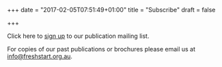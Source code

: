 +++
date = "2017-02-05T07:51:49+01:00"
title = "Subscribe"
draft = false

+++

Click here to [sign up](https://register.freshstart.org.au/?mode=freshnews) to our publication mailing list.

For copies of our past publications or brochures please email us at [info@freshstart.org.au](mailto:info@freshstart.org.au).
